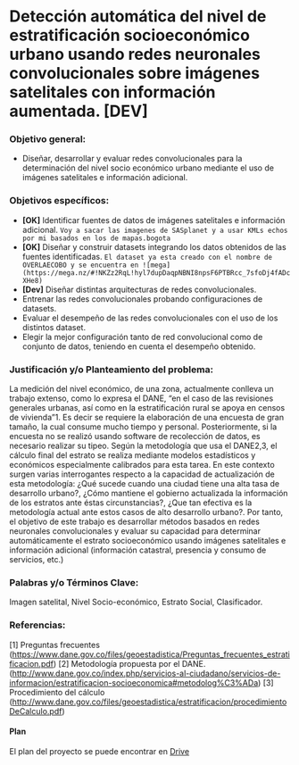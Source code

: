 ﻿# Detección automática del nivel de estratificación socioeconómico urbano usando redes neuronales convolucionales sobre imágenes satelitales con información aumentada. **[DEV]**

### Objetivo general:
* Diseñar, desarrollar y evaluar redes convolucionales para la determinación del nivel socio económico urbano mediante el uso de imágenes satelitales e información adicional.

### Objetivos específicos:

* **[OK]** Identificar fuentes de datos de imágenes satelitales e información adicional. `Voy a sacar las imagenes de SASplanet y a usar KMLs echos por mi basados en los de mapas.bogota`
* **[OK]** Diseñar y construir datasets integrando los datos obtenidos de las fuentes identificadas. `El dataset ya esta creado con el nombre de OVERLAECOBO y se encuentra en ![mega](https://mega.nz/#!NKZz2RqL!hyl7dupDaqpNBNI8npsF6PTBRcc_7sfoDj4fADcXHe8)` 
* **[Dev]** Diseñar distintas arquitecturas de redes convolucionales.    
* Entrenar las redes convolucionales probando configuraciones de datasets.
* Evaluar el desempeño de las redes convolucionales con el uso de los distintos dataset.    
* Elegir la mejor configuración tanto de red convolucional como de     conjunto de datos, teniendo en cuenta el desempeño obtenido.

### Justificación y/o Planteamiento del problema:

La medición del nivel económico, de una zona, actualmente conlleva un trabajo extenso, como lo expresa el DANE, “en el caso de las revisiones generales urbanas, así como en la estratificación rural se apoya en censos de vivienda”1. Es decir se requiere la elaboración de una encuesta de gran tamaño, la cual consume mucho tiempo y personal. Posteriormente, si la encuesta no se realizó usando software de recolección de datos, es necesario realizar su tipeo. Según la metodología que usa el DANE2,3, el cálculo final del estrato se realiza mediante modelos estadísticos y económicos especialmente calibrados para esta tarea.
En este contexto surgen varias interrogantes respecto a la capacidad de actualización de esta metodología:  ¿Qué sucede cuando una ciudad tiene una alta tasa de desarrollo urbano?, ¿Cómo mantiene el gobierno actualizada la información de los estratos ante éstas circunstancias?, ¿Que tan efectiva es la metodología actual ante estos casos de alto desarrollo urbano?.
Por tanto, el objetivo de este trabajo es desarrollar métodos basados en redes neuronales convolucionales y evaluar su capacidad para determinar automáticamente el estrato socioeconómico usando imágenes satelitales e información adicional (información catastral, presencia y consumo de servicios, etc.)

### Palabras y/o Términos Clave:
Imagen satelital, Nivel Socio-económico, Estrato Social, Clasificador.

### Referencias:
[1] Preguntas frecuentes
(https://www.dane.gov.co/files/geoestadistica/Preguntas_frecuentes_estratificacion.pdf)
[2] Metodología propuesta por el DANE. (http://www.dane.gov.co/index.php/servicios-al-ciudadano/servicios-de-informacion/estratificacion-socioeconomica#metodolog%C3%ADa)
[3] Procedimiento del cálculo
(http://www.dane.gov.co/files/geoestadistica/estratificacion/procedimientoDeCalculo.pdf)

#### Plan
El plan del proyecto se puede encontrar en [Drive](https://drive.google.com/open?id=1yA5oFJI8OuvTws1Iu5F4vVfdCalXFfKHkt-DQbwAB4o)
